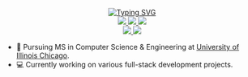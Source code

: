 <p align="center">
<a href="https://github.com/amanlaiq">
    <img src="https://readme-typing-svg.demolab.com?font=Fira+Code&duration=4000&pause=700&width=435&lines=Aman+Laiq+Mohammed;Full+Stack+Developer+%7C+MS+CS+Student+(Graduate+Assistant);Software+Engineer;Data+Scientist+" alt="Typing SVG" />
</a>
<br/>

<a href="https://portfolio-aman-lac.vercel.app/">
    <img src="https://img.shields.io/badge/Portfolio-portfolio--aman--lac.vercel.app-red?style=flat-square">
</a>  
<a href="https://www.linkedin.com/in/amaanlaiq/">
    <img src="https://img.shields.io/badge/-LinkedIn-blue?style=flat-square&logo=linkedin">
</a>
<a href="mailto:aman007mohammed@gmail.com">
    <img src="https://img.shields.io/badge/-Email-red?style=flat-square&logo=gmail&logoColor=white">
</a>

<br/> 

<a href="https://github.com/amanlaiq">
    <img src="https://github-readme-stats.vercel.app/api?username=amanlaiq&show_icons=true&theme=default">
</a>

<a href="https://github.com/amanlaiq">
    <img src="https://github-readme-stats.vercel.app/api/top-langs/?username=amanlaiq&layout=compact">
</a>

</p>

* 📖 Pursuing MS in Computer Science & Engineering at [University of Illinois Chicago](https://www.uic.edu/). 
* 💻 Currently working on various full-stack development projects.



